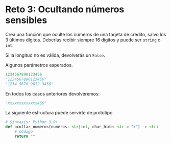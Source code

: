 # Reto 3: Ocultando números sensibles

Crea una función que oculte los números de una tarjeta de crédito, salvo los 3 últimos dígitos. Deberías recibir siempre 16 dígitos y puede ser `string` o `int`.

Si la longitud no es válida, devolverás un `False`.

Algunos parámetros esperados.

```python
1234567890123456
"1234567890123456"
"1234 5678 9012 3456"
```

En todos los casos anteriores devolveremos:

```python
"xxxxxxxxxxxxx456"
```

La siguiente estructura puede servirte de prototipo.

```python
# Sintaxis: Python 3.9+
def ocultar_numeros(numeros: str|int, char_hide: str = "x") -> str:
    # Código
    return ""
```
